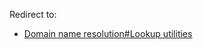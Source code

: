 Redirect to:

*   [Domain name resolution#Lookup utilities](/index.php/Domain_name_resolution#Lookup_utilities "Domain name resolution")